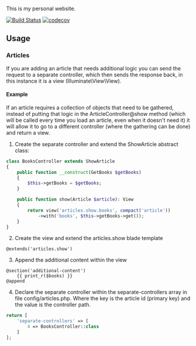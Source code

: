 This is my personal website.

[![Build Status](https://travis-ci.com/ellllllen/portfolio-v1.svg?branch=master)](https://travis-ci.com/ellllllen/portfolio-v1)
[![codecov](https://codecov.io/gh/ellllllen/portfolio-v1/branch/master/graph/badge.svg)](https://codecov.io/gh/ellllllen/portfolio-v1)

## Usage

### Articles

If you are adding an article that needs additional logic you can send the request to a separate
controller, which then sends the response back, in this instance it is a view (Illuminate\View\View).

#### Example

If an article requires a collection of objects that need to be gathered, instead of putting that logic in the
ArticleController@show method (which will be called every time you load an article, even when it doesn't need it) it
will allow it to go to a different controller (where the gathering can be done) and return a view.

1. Create the separate controller and extend the ShowArticle abstract class:

```php
class BooksController extends ShowArticle
{
    public function __construct(GetBooks $getBooks)
    {
        $this->getBooks = $getBooks;
    }

    public function show(Article $article): View
    {
        return view('articles.show.books', compact('article'))
            ->with('books', $this->getBooks->get());
    }
}
```

2. Create the view and extend the articles.show blade template

```blade
@extends('articles.show')
```

3. Append the additional content within the view

```blade
@section('additional-content')
    {{ print_r($books) }}
@append
```

4. Declare the separate controller within the separate-controllers array in file config/articles.php. Where the key is
   the article id (primary key) and the value is the controller path.

```php
return [
    'separate-controllers' => [
        4 => BooksController::class
    ]
];
```
